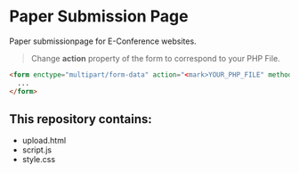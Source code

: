 # Paper Submission Page

Paper submissionpage for E-Conference websites.

> Change **action** property of the form to correspond to your PHP File.

``` html
<form enctype="multipart/form-data" action="<mark>YOUR_PHP_FILE" method="post" id="paper-submission-form">
  ...
</form>
```

## This repository contains:

* upload.html
* script.js
* style.css
